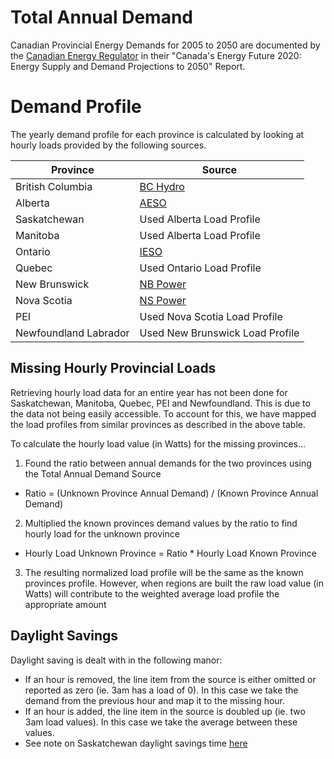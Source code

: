 # Total Annual Demand
Canadian Provincial Energy Demands for 2005 to 2050 are documented by the [Canadian Energy Regulator](https://apps.cer-rec.gc.ca/ftrppndc/dflt.aspx?GoCTemplateCulture=en-CA) in their "Canada's Energy Future 2020: Energy Supply and Demand Projections to 2050" Report. 

# Demand Profile 
The yearly demand profile for each province is calculated by looking at hourly loads provided by the following sources. 

| Province              | Source |
|-----------------------|--------|
| British Columbia      | [BC Hydro](https://www.bchydro.com/energy-in-bc/operations/transmission/transmission-system/balancing-authority-load-data/historical-transmission-data.html) |
| Alberta               | [AESO](http://ets.aeso.ca/) |
| Saskatchewan          | Used Alberta Load Profile |
| Manitoba              | Used Alberta Load Profile |
| Ontario               | [IESO](http://reports.ieso.ca/public/Demand/) |
| Quebec                | Used Ontario Load Profile |
| New Brunswick         | [NB Power](http://tso.nbpower.com/Public/en/system_information_archive.aspx) |
| Nova Scotia           | [NS Power](https://www.nspower.ca/oasis/monthly-reports/hourly-total-net-nova-scotia-load) |
| PEI                   | Used Nova Scotia Load Profile |
| Newfoundland Labrador | Used New Brunswick Load Profile |

## Missing Hourly Provincial Loads
Retrieving hourly load data for an entire year has not been done for Saskatchewan, Manitoba, Quebec, PEI and Newfoundland. This is due to the data not being easily accessible. To account for this, we have mapped the load profiles from similar provinces as described in the above table. 

To calculate the hourly load value (in Watts) for the missing provinces...
1.  Found the ratio between annual demands for the two provinces using the Total Annual Demand Source
*  Ratio = (Unknown Province Annual Demand) / (Known Province Annual Demand) 
2.  Multiplied the known provinces demand values by the ratio to find hourly load for the unknown province 
*  Hourly Load Unknown Province = Ratio * Hourly Load Known Province
3.  The resulting normalized load profile will be the same as the known provinces profile. However, when regions are built the raw load value (in Watts) will contribute to the weighted average load profile the appropriate amount 

## Daylight Savings 
Daylight saving is dealt with in the following manor: 
* If an hour is removed, the line item from the source is either omitted or reported as zero (ie. 3am has a load of 0). In this case we take the demand from the previous hour and map it to the missing hour. 
* If an hour is added, the line item in the source is doubled up (ie. two 3am load values). In this case we take the average between these values. 
* See note on Saskatchewan daylight savings time [here](https://github.com/DeltaE/Canada-U.S.-ElecTrade/wiki#time-zones)
